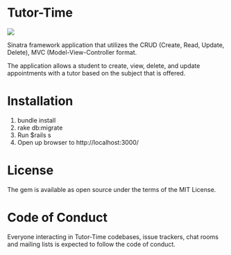# Tutor-Time



![](app/assets/images/TutTimeGit.png)

Sinatra framework application that utilizes the CRUD (Create, Read, Update, Delete), MVC (Model-View-Controller format.

The application allows a student to create, view, delete, and update appointments with a tutor based on the subject that is  offered. 

# Installation

1. bundle install
2. rake db:migrate
3. Run $rails s 
4. Open up browser to http://localhost:3000/

# License
The gem is available as open source under the terms of the MIT License.

# Code of Conduct
Everyone interacting in Tutor-Time codebases, issue trackers, chat rooms and mailing lists is expected to follow the code of conduct.




